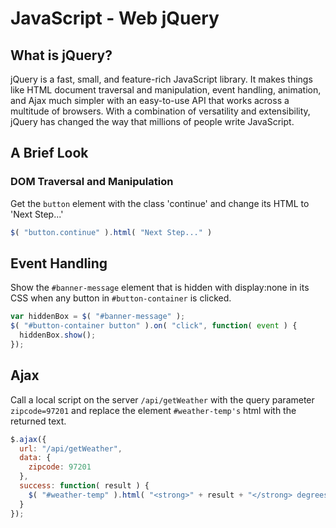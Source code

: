 # JavaScript - Web jQuery

## What is jQuery?
jQuery is a fast, small, and feature-rich JavaScript library. It makes things like HTML document traversal and manipulation, event handling, animation, and Ajax much simpler with an easy-to-use API that works across a multitude of browsers. With a combination of versatility and extensibility, jQuery has changed the way that millions of people write JavaScript.

## A Brief Look

### DOM Traversal and Manipulation
Get the `button` element with the class 'continue' and change its HTML to 'Next Step...'

```javascript
$( "button.continue" ).html( "Next Step..." )
```

## Event Handling
Show the `#banner-message` element that is hidden with display:none in its CSS when any button in `#button-container` is clicked.

```javascript
var hiddenBox = $( "#banner-message" );
$( "#button-container button" ).on( "click", function( event ) {
  hiddenBox.show();
});
```

## Ajax
Call a local script on the server `/api/getWeather` with the query parameter `zipcode=97201` and replace the element `#weather-temp's` html with the returned text.

```javascript
$.ajax({
  url: "/api/getWeather",
  data: {
    zipcode: 97201
  },
  success: function( result ) {
    $( "#weather-temp" ).html( "<strong>" + result + "</strong> degrees" );
  }
});
```